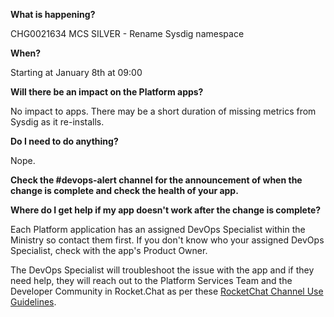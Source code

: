 
**What is happening?**

CHG0021634 MCS SILVER - Rename Sysdig namespace

**When?**

Starting at January 8th at 09:00

**Will there be an impact on the Platform apps?**

No impact to apps. There may be a short duration of missing metrics from Sysdig as it re-installs.

**Do I need to do anything?**

Nope.

**Check the #devops-alert channel for the announcement of when the change is complete and check the health of your app.**

**Where do I get help if my app doesn't work after the change is complete?**

Each Platform application has an assigned DevOps Specialist within the Ministry so contact them first. If you don't know who your assigned DevOps Specialist, check with the app's Product Owner.

The DevOps Specialist will troubleshoot the issue with the app and if they need help, they will reach out to the Platform Services Team and the Developer Community in Rocket.Chat as per these [RocketChat Channel Use Guidelines](
https://developer.gov.bc.ca/Getting-human-support-for-issues-not-covered-by-devops-requests).

